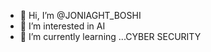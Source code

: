 - 👋 Hi, I’m @JONIAGHT_BOSHI
- 👀 I’m interested in AI
- 🌱 I’m currently learning ...CYBER SECURITY



<!---
jounait-boshi/jounait-boshi is a ✨ special ✨ repository because its `README.md` (this file) appears on your GitHub profile.
You can click the Preview link to take a look at your changes.
--->

